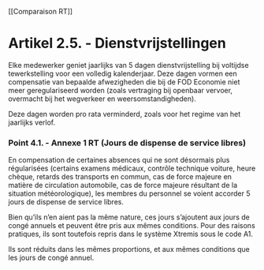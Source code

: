 [[Comparaison RT]]

# Artikel 2.5. - Dienstvrijstellingen 

Elke medewerker geniet jaarlijks van 5 dagen dienstvrijstelling bij voltijdse tewerkstelling voor een volledig kalenderjaar. Deze dagen vormen een compensatie van bepaalde afwezigheden die bij de FOD Economie niet meer geregulariseerd worden (zoals vertraging bij openbaar vervoer, overmacht bij het wegverkeer en weersomstandigheden). 

Deze dagen worden pro rata verminderd, zoals voor het regime van het jaarlijks verlof.

### Point 4.1. - Annexe 1 RT (Jours de dispense de service libres)

En compensation de certaines absences qui ne sont désormais plus régularisées (certains examens médicaux, contrôle technique voiture, heure chèque, retards des transports en commun, cas de force majeure en matière de circulation automobile, cas de force majeure résultant de la situation météorologique), les membres du personnel se voient accorder 5 jours de dispense de service libres. 

Bien qu’ils n’en aient pas la même nature, ces jours s’ajoutent aux jours de congé annuels et peuvent être pris aux mêmes conditions. Pour des raisons pratiques, ils sont toutefois repris dans le système Xtremis sous le code A1. 

Ils sont réduits dans les mêmes proportions, et aux mêmes conditions que les jours de congé annuel. 

